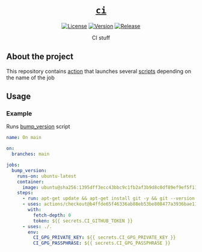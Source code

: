 <div align="center" markdown="1">

# [`ci`][url-repo]

[![License][badge-license]][url-license]
[![Version][badge-version]][url-version]
[![Release][badge-release]][url-release]

CI stuff

</div>

## About the project

This repository contains [action](./action.yml) that launches
several [scripts](./scripts) depending on the name of the job

## Usage

### Example

Runs [bump_version](./scripts/bump_version) script

```yaml
name: On main

on:
  branches: main

jobs:
  bump_version:
    runs-on: ubuntu-latest
    container:
      image: ubuntu@sha256:1395dff3ecc43bbc9c1fb2af3b9d8c0df89ef9ef5f11f7ac69c6e0875862ef08 # 24.04
    steps:
      - run: apt-get update && apt-get install git -y && git --version
      - uses: actions/checkout@b4ffde65f46336ab88eb53be808477a3936bae11 # v4.1.1
        with:
          fetch-depth: 0
          token: ${{ secrets.CI_GITHUB_TOKEN }}
      - uses: ./.
        env:
          CI_GPG_PRIVATE_KEY: ${{ secrets.CI_GPG_PRIVATE_KEY }}
          CI_GPG_PASSPHRASE: ${{ secrets.CI_GPG_PASSPHRASE }}

```

<!-- relative links -->


<!-- project links -->

[url-license]: https://github.com/shishifubing/ci/blob/main/LICENSE
[url-repo]: https://github.com/shishifubing/ci
[url-release]: https://github.com/shishifubing/ci/actions/workflows/release.yml
[url-version]: https://github.com/shishifubing/ci/releases/latest

<!-- external links -->

[url-owner]: https://github.com/shishifubing
[url-conventionalcommits]: https://conventionalcommits.org
[url-gitversion-action]: https://github.com/GitTools/actions
[url-gitversion]: https://github.com/GitTools/GitVersion
[url-actionlint]: https://github.com/rhysd/actionlint
[url-issuelabeler]: https://github.com/github/issue-labeler
[url-prlabeler]: https://github.com/actions/labeler
[url-prsizelabeler]: https://github.com/CodelyTV/pr-size-labeler

<!-- project badge links -->

[badge-license]: https://img.shields.io/github/license/shishifubing/ci.svg
[badge-release]: https://img.shields.io/github/actions/workflow/status/shishifubing/ci/release.yml?branch=main&label=release&logo=github
[badge-version]: https://img.shields.io/github/v/release/shishifubing/ci?label=version
